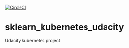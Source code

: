 [![CircleCI](https://circleci.com/gh/circleci/sklearn_kubernetes_udacity.svg?style=svg)](https://app.circleci.com/pipelines/github/rajeever35/sklearn_kubernetes_udacity)
# sklearn_kubernetes_udacity
Udacity kubernetes project
